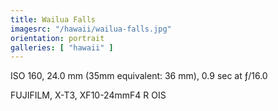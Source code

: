 ```yaml
---
title: Wailua Falls
imagesrc: "/hawaii/wailua-falls.jpg"
orientation: portrait
galleries: [ "hawaii" ]
---
```


ISO 160, 24.0 mm (35mm equivalent: 36 mm), 0.9 sec at ƒ/16.0

FUJIFILM, X-T3, XF10-24mmF4 R OIS
